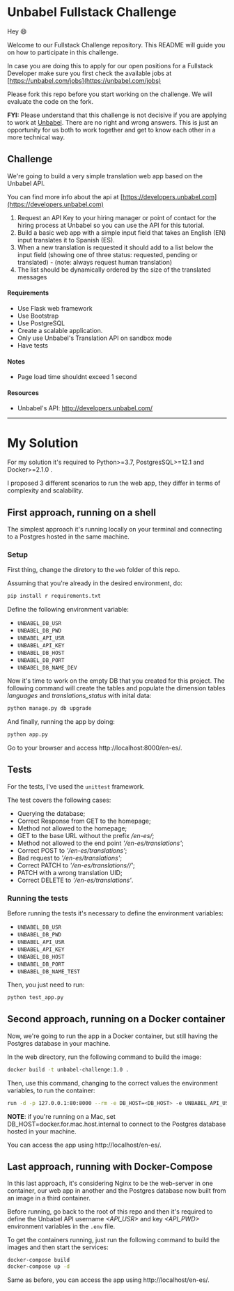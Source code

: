 # Unbabel Fullstack Challenge

Hey :smile:

Welcome to our Fullstack Challenge repository. This README will guide you on how to participate in this challenge.

In case you are doing this to apply for our open positions for a Fullstack Developer make sure you first check the available jobs at [https://unbabel.com/jobs](https://unbabel.com/jobs)

Please fork this repo before you start working on the challenge. We will evaluate the code on the fork.

**FYI:** Please understand that this challenge is not decisive if you are applying to work at [Unbabel](https://unbabel.com/jobs). There are no right and wrong answers. This is just an opportunity for us both to work together and get to know each other in a more technical way.

## Challenge

We're going to build a very simple translation web app based on the Unbabel API.

You can find more info about the api at [https://developers.unbabel.com](https://developers.unbabel.com)

1) Request an API Key to your hiring manager or point of contact for the hiring process at Unbabel so you can use the API for this tutorial.  
2) Build a basic web app with a simple input field that takes an English (EN) input translates it to Spanish (ES).  
3) When a new translation is requested it should add to a list below the input field (showing one of three status: requested, pending or translated) - (note: always request human translation)   
4) The list should be dynamically ordered by the size of the translated messages   

#### Requirements
* Use Flask web framework
* Use Bootstrap
* Use PostgreSQL
* Create a scalable application. 
* Only use Unbabel's Translation API on sandbox mode
* Have tests


#### Notes
* Page load time shouldnt exceed 1 second


#### Resources
* Unbabel's API: http://developers.unbabel.com/


---
# My Solution

For my solution it's required to Python>=3.7, PostgresSQL>=12.1 and Docker>=2.1.0 .

I proposed 3 different scenarios to run the web app, they differ in terms of complexity and scalability.

## First approach, running on a shell

The simplest approach it's running locally on your terminal and connecting to a Postgres hosted in the same machine.

### Setup

First thing, change the diretory to the `web` folder of this repo.

Assuming that you're already in the desired environment, do:

```bash
pip install r requirements.txt
```

Define the following environment variable:

- `UNBABEL_DB_USR`
- `UNBABEL_DB_PWD`
- `UNBABEL_API_USR`
- `UNBABEL_API_KEY`
- `UNBABEL_DB_HOST`
- `UNBABEL_DB_PORT`
- `UNBABEL_DB_NAME_DEV`

Now it's time to work on the empty DB that you created for this project. The following command will create the tables and populate the dimension tables *languages* and *translations_status* with inital data:

```bash
python manage.py db upgrade
```

And finally, running the app by doing:

```bash
python app.py
```

Go to your browser and access http://localhost:8000/en-es/.

## Tests

For the tests, I've used the `unittest` framework.

The test covers the following cases:

- Querying the database;
- Correct Response from GET to the homepage;
- Method not allowed to the homepage;
- GET to the base URL without the prefix */en-es/*;
- Method not allowed to the end point *'/en-es/translations'*;
- Correct POST to *'/en-es/translations'*;
- Bad request to *'/en-es/translations'*;
- Correct PATCH to *'/en-es/translations/<uid>/'*;
- PATCH with a wrong translation UID;
- Correct DELETE to *'/en-es/translations'*.

### Running the tests

Before running the tests it's necessary to define the environment variables:

- `UNBABEL_DB_USR`
- `UNBABEL_DB_PWD`
- `UNBABEL_API_USR`
- `UNBABEL_API_KEY`
- `UNBABEL_DB_HOST`
- `UNBABEL_DB_PORT`
- `UNBABEL_DB_NAME_TEST`

Then, you just need to run:

```bash
python test_app.py
```

## Second approach, running on a Docker container

Now, we're going to run the app in a Docker container, but still having the Postgres database in your machine.

In the web directory, run the following command to build the image:

```bash
docker build -t unbabel-challenge:1.0 .
```

Then, use this command, changing to the correct values the environment variables, to run the container:

```bash
run -d -p 127.0.0.1:80:8000 --rm -e DB_HOST=<DB_HOST> -e UNBABEL_API_USR=<API_USR> -e UNBABEL_API_KEY=<API_KEY> -e UNBABEL_DB_USR=<DB_USR> -e UNBABEL_DB_PWD=<DB_PWD> --name unbabel-app unbabel-challenge:1.0 
```

**NOTE**: if you're running on a Mac, set DB_HOST=docker.for.mac.host.internal to connect to the Postgres database hosted in your machine.

You can access the app using http://localhost/en-es/.

## Last approach, running with Docker-Compose

In this last approach, it's considering Nginx to be the web-server in one container, our web app in another and the Postgres database now built from an image in a third container.

Before running, go back to the root of this repo and then it's required to define the Unbabel API username *<API_USR>* and key *<API_PWD>* environment variables in the `.env` file.

To get the containers running, just run the following command to build the images and then start the services:

```bash
docker-compose build
docker-compose up -d
```

Same as before, you can access the app using http://localhost/en-es/.



